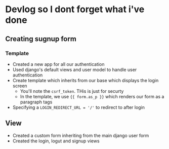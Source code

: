 # Devlog so I dont forget what i've done

## Creating sugnup form

### Template

- Created a new app for all our authentication
- Used django's default views and user model to handle user authentication
- Create template which inherits from our base which displays the login screen
  - You'll note the `csrf_token`. THis is just for securty
  - In the template, we use `{{ form.as_p }}` which renders our form as a
    paragraph tags
- Specifying a `LOGIN_REDIRECT_URL = '/'` to redirect to after login

## View

- Created a custom form inheriting from the main django user form
- Created the login, logut and signup views
